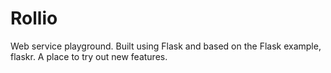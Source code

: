 # Rollio
Web service playground.
Built using Flask and based on the Flask example, flaskr.
A place to try out new features.
